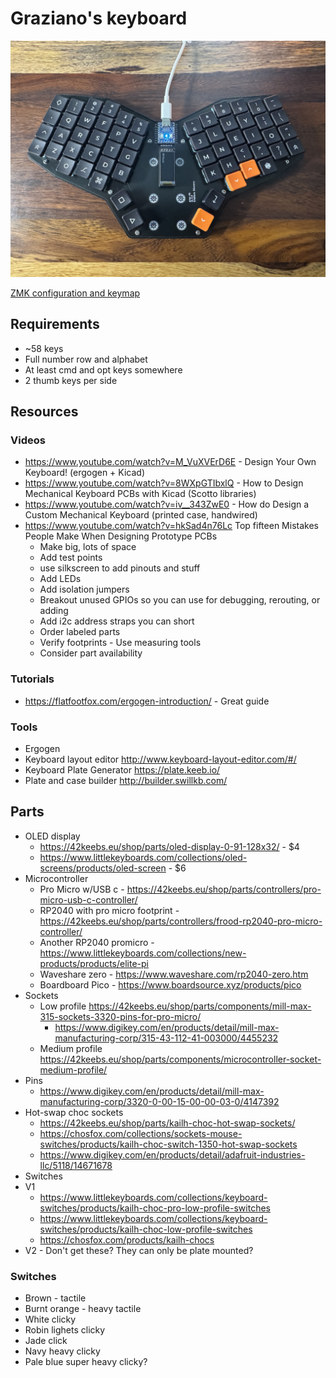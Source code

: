 # Graziano's keyboard

![](./images/keyboard.jpg)

[ZMK configuration and keymap](https://github.com/Grazfather/zmk-config-grazkb)

## Requirements
* ~58 keys
* Full number row and alphabet
* At least cmd and opt keys somewhere
* 2 thumb keys per side

## Resources
### Videos
* https://www.youtube.com/watch?v=M_VuXVErD6E - Design Your Own Keyboard! (ergogen + Kicad)
* https://www.youtube.com/watch?v=8WXpGTIbxlQ - How to Design Mechanical Keyboard PCBs with Kicad (Scotto libraries)
* https://www.youtube.com/watch?v=iv__343ZwE0 - How do Design a Custom Mechanical Keyboard (printed case, handwired)
* https://www.youtube.com/watch?v=hkSad4n76Lc Top fifteen Mistakes People Make When Designing Prototype PCBs
  * Make big, lots of space
  * Add test points
  * use silkscreen to add pinouts and stuff
  * Add LEDs
  * Add isolation jumpers
  * Breakout unused GPIOs so you can use for debugging, rerouting, or adding
  * Add i2c address straps you can short
  * Order labeled parts
  * Verify footprints - Use measuring tools
  * Consider part availability
### Tutorials
* https://flatfootfox.com/ergogen-introduction/ - Great guide

### Tools
* Ergogen
* Keyboard layout editor http://www.keyboard-layout-editor.com/#/
* Keyboard Plate Generator https://plate.keeb.io/
* Plate and case builder http://builder.swillkb.com/

## Parts
* OLED display
  * https://42keebs.eu/shop/parts/oled-display-0-91-128x32/ - $4
  * https://www.littlekeyboards.com/collections/oled-screens/products/oled-screen - $6
* Microcontroller
  * Pro Micro w/USB c - https://42keebs.eu/shop/parts/controllers/pro-micro-usb-c-controller/
  * RP2040 with pro micro footprint - https://42keebs.eu/shop/parts/controllers/frood-rp2040-pro-micro-controller/
  * Another RP2040 promicro - https://www.littlekeyboards.com/collections/new-products/products/elite-pi
  * Waveshare zero - https://www.waveshare.com/rp2040-zero.htm
  * Boardboard Pico - https://www.boardsource.xyz/products/pico
* Sockets
  * Low profile https://42keebs.eu/shop/parts/components/mill-max-315-sockets-3320-pins-for-pro-micro/
    * https://www.digikey.com/en/products/detail/mill-max-manufacturing-corp/315-43-112-41-003000/4455232
  * Medium profile https://42keebs.eu/shop/parts/components/microcontroller-socket-medium-profile/
* Pins
  * https://www.digikey.com/en/products/detail/mill-max-manufacturing-corp/3320-0-00-15-00-00-03-0/4147392
* Hot-swap choc sockets
  * https://42keebs.eu/shop/parts/kailh-choc-hot-swap-sockets/
  * https://chosfox.com/collections/sockets-mouse-switches/products/kailh-choc-switch-1350-hot-swap-sockets
  * https://www.digikey.com/en/products/detail/adafruit-industries-llc/5118/14671678
* Switches
 * V1
   * https://www.littlekeyboards.com/collections/keyboard-switches/products/kailh-choc-pro-low-profile-switches
   * https://www.littlekeyboards.com/collections/keyboard-switches/products/kailh-choc-low-profile-switches
   * https://chosfox.com/products/kailh-chocs
 * V2 - Don't get these? They can only be plate mounted?

### Switches
* Brown - tactile
* Burnt orange - heavy tactile
* White clicky
* Robin lighets clicky
* Jade click
* Navy heavy clicky
* Pale blue super heavy clicky?
